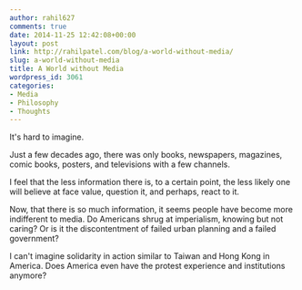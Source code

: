 ```yaml
---
author: rahil627
comments: true
date: 2014-11-25 12:42:08+00:00
layout: post
link: http://rahilpatel.com/blog/a-world-without-media/
slug: a-world-without-media
title: A World without Media
wordpress_id: 3061
categories:
- Media
- Philosophy
- Thoughts
---
```


It's hard to imagine.

Just a few decades ago, there was only books, newspapers, magazines, comic books, posters, and televisions with a few channels.

I feel that the less information there is, to a certain point, the less likely one will believe at face value, question it, and perhaps, react to it.

Now, that there is so much information, it seems people have become more indifferent to media. Do Americans shrug at imperialism, knowing but not caring? Or is it the discontentment of failed urban planning and a failed government?

I can't imagine solidarity in action similar to Taiwan and Hong Kong in America. Does America even have the protest experience and institutions anymore?
